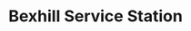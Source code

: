 ---
title: "Bexhill Service Station"
url: /bexhill-on-sea/bexhill-service-station/
shop: Lebensmittel
---